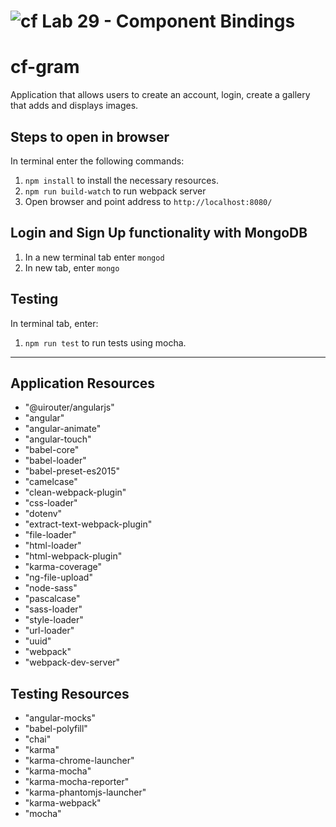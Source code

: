 ![cf](https://i.imgur.com/7v5ASc8.png) Lab 29 - Component Bindings
======

# cf-gram
Application that allows users to create an account, login, create a gallery that adds and displays images.

## Steps to open in browser
In terminal enter the following commands:
1. `npm install` to install the necessary resources.
2. `npm run build-watch` to run webpack server
3. Open browser and point address to `http://localhost:8080/`

## Login and Sign Up functionality with MongoDB
1. In a new terminal tab enter `mongod`
2. In new tab, enter `mongo`

## Testing
In terminal tab, enter:
1. `npm run test` to run tests using mocha.
--------------------
## Application Resources
* "@uirouter/angularjs"
* "angular"
* "angular-animate"
* "angular-touch"
* "babel-core"
* "babel-loader"
* "babel-preset-es2015"
* "camelcase"
* "clean-webpack-plugin"
* "css-loader"
* "dotenv"
* "extract-text-webpack-plugin"
* "file-loader"
* "html-loader"
* "html-webpack-plugin"
* "karma-coverage"
* "ng-file-upload"
* "node-sass"
* "pascalcase"
* "sass-loader"
* "style-loader"
* "url-loader"
* "uuid"
* "webpack"
* "webpack-dev-server"

## Testing Resources
* "angular-mocks"
* "babel-polyfill"
* "chai"
* "karma"
* "karma-chrome-launcher"
* "karma-mocha"
* "karma-mocha-reporter"
* "karma-phantomjs-launcher"
* "karma-webpack"
* "mocha"

